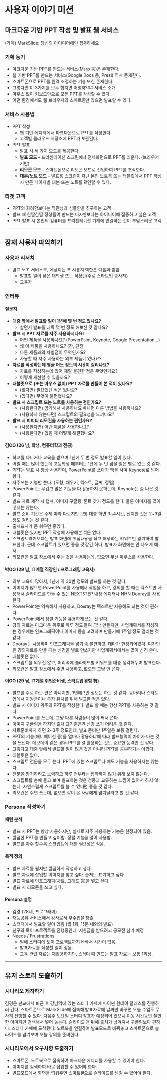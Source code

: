 # 사용자 이야기 미션

## **마크다운 기반 PPT 작성 및 발표 웹 서비스**

(가제) MarkSlide: 당신의 아이디어에만 집중하세요

### 기획 동기

- 마크다운 기반 PPT를 만드는 서비스(Marp 등)은 존재한다.
- 웹 기반 PPT를 만드는 서비스(Google Docs 등, Prezi) 역시 존재한다.
- 스마트폰으로 PPT를 원격 조정하는 기능 또한 존재한다.
- 그렇다면 이 3가지를 모두 합치면 어떨까?## 서비스 소개
- 마우스 없이 키보드만으로 모든 PPT를 작성할 수 있다.
- 어떤 환경에서도 웹 브라우저와 스마트폰만 있으면 발표할 수 있다.

### 서비스 사용법

- PPT 작성
  - 웹 기반 에디터에서 마크다운으로 PPT를 작성한다.
  - 고객별 클라우드 저장소에 PPT가 보관된다.
- PPT 발표
  - 발표 시 세 가지 모드를 제공한다.
  - **발표 모드 -** 프리젠테이션 스크린에서 전체화면으로 PPT를 띄운다. (브라우저 기반)
  - **리모콘 모드 -** 스마트폰으로 리모콘 모드로 진입하여 PPT를 조작한다.
  - **대본/노트 모드** - 발표용 스크린이 아닌 본인 노트북 또는 태블릿에서 PPT 작성시 만든 페이지별 대본 또는 노트를 확인할 수 있다.

### 타겟 고객

- PPT의 화려함보다는 직관성과 심플함을 추구하는 고객
- 발표 때 한땀한땀 정성들여 만드는 디자인보다는 아이디어에 집중하고 싶은 고객
- PPT 발표 시 본인의 컴퓨터를 프리젠테이션 기계에 연결하는 것이 부담스러운 고객

---

## 잠재 사용자 파악하기

### 사용자 리서치

- 발표 보조 서비스로, 예상되는 주 사용자 역할은 다음과 같음
  - 발표할 일이 잦은 대학생 또는 직장인(주로 스타트업 종사자)
  - 교육자

### 인터뷰

#### 질문지

- **대중 앞에서 발표할 일이 1년에 몇 번 정도 있나요?**
  - 살면서 발표를 대략 몇 번 정도 해보신 것 같나요?
- **발표 시 PPT 자료를 자주 사용하시나요?**
  - 어떤 제품을 사용하나요? (PowerPoint, Keynote, Google Presentation...)
  - 왜 이 제품을 사용하나요? (장, 단점)
  - 다른 제품과의 차별점이 무엇인가요?
  - 사용할 때 자주 사용하는 외부 제품이 있나요?
- **자료를 작성하는데 평균 어느 정도의 시간이 걸리나요?**
  - 자료를 작성하는데 있어 제일 불편한 점은 무엇인가요?
  - 어떻게 개선할 수 있을까요?
- **태블릿으로 (또는 마우스 없이) PPT 자료를 만들어 본 적이 있나요?**
  - (없다면) 필요했던 적은 있나요?
  - (있다면) 무엇이 불편했나요?
- **발표 시 스크립트 또는 노트를 사용하는 편인가요?**
  - (사용한다면) 암기해서 사용하나요 아니면 다른 방법을 사용하나요?
  - (사용하지 않는다면) 스크립트의 필요성을 느끼나요?
- **발표 시 피피티 리모컨을 사용하는 편인가요?**
  - (사용한다면) 어떤 제품을 사용하나요?
  - (사용한다면) 없을 때 어떻게 해결했나요?

#### 김OO (26 남, 학생, 컴퓨터학과 전공)

- 학교를 다니거나 교육을 받으며 1년에 두 번 정도 발표할 일이 있다.
- 어릴 때는 많이 했는데 고등학생 때부터는 1년에 두 번 넘을 일은 별로 없는 것 같다.
- PPT는 발표 시 항상 사용하며, PowerPoint를 쓰다가 맥을 사며 Keynote로 넘어왔다.
- 자주쓰는 기능만 쓴다. (도형, 채우기, 텍스트, 글씨, 정렬)
- PowerPoint는 무겁고 많은 기능을 다 활용하지 못하는데, Keynote는 좀 나은 것 같다.
- 발표 자료 제작 시 캡쳐, 이미지 구글링, 폰트 찾기 정도를 한다. 물론 이미지를 많이 넣지는 않는다.
- 발표 준비 기간은 주제 따라 다르지만 보통 대충 하면 3~4시간, 진지한 것은 2~3일 정도 걸리는 것 같다.
- 출처표시가 좀 쉬우면 좋겠다.
- 태블릿은 있지만 PPT 작성에 사용해본 적은 없다.
- 스크립트라기보다는 발표 화면에 핵심내용을 적고 해당하는 키워드만 암기하여 발표한다. 근데 스크립트가 있으면 좋을 것 같긴 하다. 발표자 화면에는 안 나오게 해서.
- 리모컨은 발표 장소에서 주는 것을 사용하는데, 없으면 무선 마우스를 사용한다.

#### 박OO (29 남, IT계열 직장인 / 프로그래밍 교육자)

- 외부 교육이 많아서, 1년에 약 30번 정도의 발표를 하는 것 같다.
- 이미지가 많으면 PowerPoint를 사용해서 작업을 하고, 강의를 할 때는 텍스트만 사용해서 슬라이드를 만들 수 있는 NEXTSTEP 내장 에디터나 NHN Dooray를 사용한다.
- PowerPoint는 익숙해서 사용하고, Dooray는 텍스트만 사용해도 되는 것이 편하다.
- PowerPoint에서 정렬 기능을 유용하게 쓰는 것 같다.
- 강의 자료는 마크다운 위주로 하루 정도 들여 금방 만들지만, 사업계획서를 작성하는 경우에는 인포그래픽이나 이미지 등을 고려하며 만들기에 1주일 정도 걸리는 것 같다.
- Dooray는 사용하며 인포그래픽을 넣기 좀 불편하고, 테마가 한정되어있다. 디자인은 강의자료를 만들 때는 신경을 별로 안쓰지만 사업계획서에서는 많이 신경 쓴다.
- 태블릿은 없다.
- 스크립트를 외우진 않고, 머리속에 슬라이드별 키워드를 대충 생각해두며 발표한다.
- 리모컨은 발표 장소에서 주면 사용하고, 없으면 그냥 안 쓴다.

#### 이OO (29 남, IT계열 취업준비생, 스타트업 경험 有)

- 발표를 주로 하는 편은 아니지만, 1년에 2번 정도는 하는 것 같다. 동아리나 스타트업에서 지원금이나 투자 유치를 위해 발표한 적은 있다.
- 발표 시 이미지 위주의 PPT를 작성한다. 발표 할 때는 항상 PPT를 사용하는 것 같다.
- PowerPoint를 쓰는데, 그냥 다른 사람들이 많이 써서 쓴다.
- 이미지 구글링을 하지만 출처 표기같은건 신경 쓰기 어려운 것 같다.
- 자료준비까지 하면 2~3주 정도인데, 발표 준비만 1주일은 보통 걸린다.
- PPT의 기능(애니메이션 등)을 얼마나 활용하냐에 따라 발표능력이 차이가 나는 것을 느낀다. 데모데이 같은 경우 PPT를 잘 활용하는 것도 중요한 능력인 것 같다.
- 그렇다고 대중 앞에서 발표할 일이 많은 것은 아니라 PPT를 공부하기는 아깝다.
- 태블릿은 없다.
- 스크립트 전문을 모두 쓴다. PPT에 있는 스크립트나 메모 기능을 사용하지는 않는다.
- 전문을 암기하려고 노력하고 하루 전부터는 집착하지 않기 위해 보지 않는다.
- 스크립트를 손에 들고 보며 발표하는 것은 청중과 교류하는 느낌이 없어서 하지 않는데, 자연스럽게 스크립트를 볼 수 있다면 좋을 것 같다.
- 리모컨은 주면 쓰는데, 없으면 같이 온 사람에게 넘겨달라고 할 것 같다.

### Persona 작성하기

#### 패턴 분석

- 발표 시 PPT는 항상 사용하지만, 실제로 자주 사용하는 기능은 한정되어 있음.
- 깔끔한 PPT를 만들고 싶어함. 정렬 기능을 많이 사용함.
- 발표를 자주 할수록 스크립트에 대한 필요성은 적음.

#### 목적 정의

- 발표 자료를 쉽지만 깔끔하게 작성하고 싶다.
- 발표 자료에 삽입할 이미지를 찾고 싶다. 출처도 표기하고 싶다.
- 발표 자료에 인포그래픽(차트, 그래프 등)을 넣고 싶다.
- 발표 시 리모콘을 쓰고 싶다.

#### Persona 설명

- 김경 (28세, 프로그래머)
- 재능공유 서비스에서 강사로서 부수입을 창출
- 스터디에서 발표할 일이 있음 (월 1회, 15분 내외의 발표)
- 친구와 토이 프로젝트를 진행중인데, 지원금을 받으려고 공모전 참가 예정
- Needs / Frustrations
  - 일에 스터디에 토이 프로젝트까지 바빠서 시간이 없음.
  - 발표자료를 작성할 일이 잦음.
  - 교육 관련 자료는 재활용하지만, 스터디 때 만드는 발표 자료는 보통 1회성.

---

## 유저 스토리 도출하기

### 시나리오 제작하기

김경은 판교에서 퇴근 후 강남역에 있는 스터디 카페에 파이썬 원데이 클래스를 진행하러 간다. 스마트폰으로 MarkSlide에 접속해 발표자료에 날짜만 바꾸면 오늘 수업도 무사히 진행할 수 있다. 다음주 토요일 스터디 발표가 예정되어 있으니 이동 시간동안 쓸만한 이미지만 검색해서 넣어 놓는다. 슬라이드 맨 뒤에 출처가 남겨져서 구글링보다 편하다. 스터디 카페에 도착했다. 노트북을 연결하여 발표모드로 바꿔놓고 스마트폰으로 슬라이드를 넘겨보며 오늘 강의를 준비한다.

### 시나리오에서 요구사항 도출하기

- 스마트폰, 노트북으로 접속하여 마크다운 에디터를 사용할 수 있어야 한다.
- 이미지를 검색하여 바로 삽입할 수 있어야 한다.
- 발표모드에서 화면을 띄워주면 스마트폰으로 슬라이드를 넘길 수 있어야 한다.
